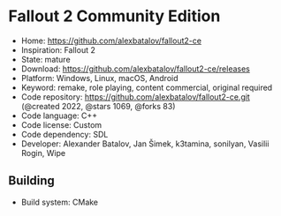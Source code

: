 # Fallout 2 Community Edition

- Home: https://github.com/alexbatalov/fallout2-ce
- Inspiration: Fallout 2
- State: mature
- Download: https://github.com/alexbatalov/fallout2-ce/releases
- Platform: Windows, Linux, macOS, Android
- Keyword: remake, role playing, content commercial, original required
- Code repository: https://github.com/alexbatalov/fallout2-ce.git (@created 2022, @stars 1069, @forks 83)
- Code language: C++
- Code license: Custom
- Code dependency: SDL
- Developer: Alexander Batalov, Jan Šimek, k3tamina, sonilyan, Vasilii Rogin, Wipe

## Building

- Build system: CMake
